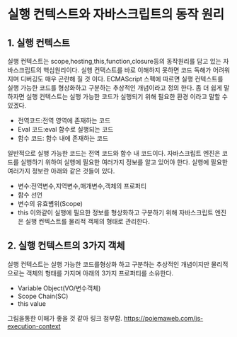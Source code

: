# 실행 컨텍스트와 자바스크립트의 동작 원리
## 1. 실행 컨텍스트

실행 컨텍스트는 scope,hosting,this,function,closure등의 동작원리를 담고 있는 자바스크립트의 핵심원리이다. 실행 컨택스트를 바로 이해하지 못하면 코드 독해가 어려워지며 디버깅도 매우 곤란해 질 것 이다.
ECMAScript 스펙에 따르면 실행 컨텍스트를 실행 가능한 코드를 형상화하고 구분하는 추상적인 개념이라고 정의 한다. 좀 더 쉽게 말하자면 실행 컨텍스트는 실행 가능한 코드가 실행되기 위해 필요한 환경 이라고 말할 수 있겠다.
- 전역코드:전역 영역에 존재하는 코드
- Eval 코드:eval 함수로 실행되는 코드
- 함수 코드: 함수 내에 존재하는 코드

일반적으로 실행 가능한 코드는 전역 코드와 함수 내 코드이다.
자바스크립트 엔진은 코드를 실행하기 위하여 실행에 필요한 여러가지 정보를 알고 있어야 한다. 실행에 필요한 여러가지 정보란 아래와 같은 것들이 있다.
- 변수:전역변수,지역변수,매개변수,객체의 프로퍼티
- 함수 선언
- 변수의 유효볌위(Scope)
- this
이와같이 실행에 필요한 정보를 형상화하고 구분하기 위해 자바스크립트 엔진은 실행 컨텍스트를 물리적 객체의 형태로 관리한다.

## 2. 실행 컨텍스트의 3가지 객체
실행 컨텍스트는 실행 가능한 코드를형상화 하고 구분하는 추상적인 개념이지만 물리적으로는 객체의 형태를 가지며 아래의 3가지 프로퍼티를 소유한다.
- Variable Object(VO/변수객체)
- Scope Chain(SC)
- this value


그림을통한 이해가 좋을 것 같아 링크 첨부함.
https://poiemaweb.com/js-execution-context
